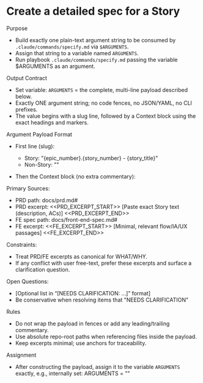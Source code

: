 # Create a detailed spec for a Story

Purpose

- Build exactly one plain-text argument string to be consumed by
  `.claude/commands/specify.md` via `$ARGUMENTS`.
- Assign that string to a variable named `ARGUMENTS`.
- Run playbook `.claude/commands/specify.md` passing the variable $ARGUMENTS as
  an argument.

Output Contract

- Set variable: `ARGUMENTS` = the complete, multi-line payload described below.
- Exactly ONE argument string; no code fences, no JSON/YAML, no CLI prefixes.
- The value begins with a slug line, followed by a Context block using the exact
  headings and markers.

Argument Payload Format

- First line (slug):
  - Story: "{epic_number}.{story_number} - {story_title}"
  - Non-Story: "<short-branch-friendly slug>"

- Then the Context block (no extra commentary):

Primary Sources:

- PRD path: docs/prd.md#<anchor-if-available>
- PRD excerpt: <<PRD_EXCERPT_START>> [Paste exact Story text (description, ACs)]
  <<PRD_EXCERPT_END>>
- FE spec path: docs/front-end-spec.md#<anchor-or-section>
- FE excerpt: <<FE_EXCERPT_START>> [Minimal, relevant flow/IA/UX passages]
  <<FE_EXCERPT_END>>

Constraints:

- Treat PRD/FE excerpts as canonical for WHAT/WHY.
- If any conflict with user free-text, prefer these excerpts and surface a
  clarification question.

Open Questions:

- [Optional list in “[NEEDS CLARIFICATION: …]” format]
- Be conservative when resolving items that "NEEDS CLARIFICATION"

Rules

- Do not wrap the payload in fences or add any leading/trailing commentary.
- Use absolute repo-root paths when referencing files inside the payload.
- Keep excerpts minimal; use anchors for traceability.

Assignment

- After constructing the payload, assign it to the variable `ARGUMENTS` exactly,
  e.g., internally set: ARGUMENTS = "<the multi-line payload defined above>"
